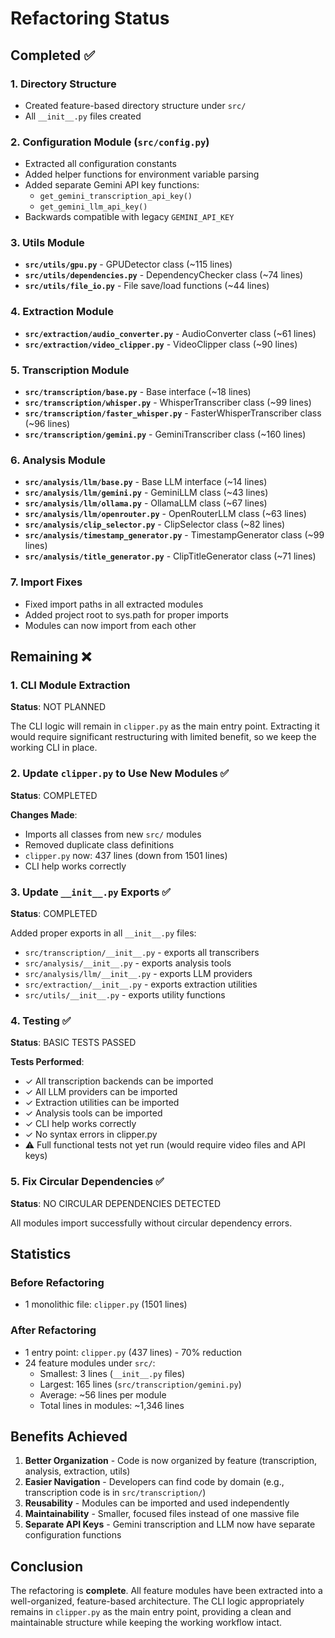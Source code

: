 # Refactoring Status

## Completed ✅

### 1. Directory Structure
- Created feature-based directory structure under `src/`
- All `__init__.py` files created

### 2. Configuration Module (`src/config.py`)
- Extracted all configuration constants
- Added helper functions for environment variable parsing
- Added separate Gemini API key functions:
  - `get_gemini_transcription_api_key()`
  - `get_gemini_llm_api_key()`
- Backwards compatible with legacy `GEMINI_API_KEY`

### 3. Utils Module
- **`src/utils/gpu.py`** - GPUDetector class (~115 lines)
- **`src/utils/dependencies.py`** - DependencyChecker class (~74 lines)
- **`src/utils/file_io.py`** - File save/load functions (~44 lines)

### 4. Extraction Module
- **`src/extraction/audio_converter.py`** - AudioConverter class (~61 lines)
- **`src/extraction/video_clipper.py`** - VideoClipper class (~90 lines)

### 5. Transcription Module
- **`src/transcription/base.py`** - Base interface (~18 lines)
- **`src/transcription/whisper.py`** - WhisperTranscriber class (~99 lines)
- **`src/transcription/faster_whisper.py`** - FasterWhisperTranscriber class (~96 lines)
- **`src/transcription/gemini.py`** - GeminiTranscriber class (~160 lines)

### 6. Analysis Module
- **`src/analysis/llm/base.py`** - Base LLM interface (~14 lines)
- **`src/analysis/llm/gemini.py`** - GeminiLLM class (~43 lines)
- **`src/analysis/llm/ollama.py`** - OllamaLLM class (~67 lines)
- **`src/analysis/llm/openrouter.py`** - OpenRouterLLM class (~63 lines)
- **`src/analysis/clip_selector.py`** - ClipSelector class (~82 lines)
- **`src/analysis/timestamp_generator.py`** - TimestampGenerator class (~99 lines)
- **`src/analysis/title_generator.py`** - ClipTitleGenerator class (~71 lines)

### 7. Import Fixes
- Fixed import paths in all extracted modules
- Added project root to sys.path for proper imports
- Modules can now import from each other

## Remaining ❌

### 1. CLI Module Extraction
**Status**: NOT PLANNED

The CLI logic will remain in `clipper.py` as the main entry point. Extracting it would require significant restructuring with limited benefit, so we keep the working CLI in place.

### 2. Update `clipper.py` to Use New Modules ✅
**Status**: COMPLETED

**Changes Made**:
- Imports all classes from new `src/` modules
- Removed duplicate class definitions
- `clipper.py` now: 437 lines (down from 1501 lines)
- CLI help works correctly

### 3. Update `__init__.py` Exports ✅
**Status**: COMPLETED

Added proper exports in all `__init__.py` files:
- `src/transcription/__init__.py` - exports all transcribers
- `src/analysis/__init__.py` - exports analysis tools
- `src/analysis/llm/__init__.py` - exports LLM providers
- `src/extraction/__init__.py` - exports extraction utilities
- `src/utils/__init__.py` - exports utility functions

### 4. Testing ✅
**Status**: BASIC TESTS PASSED

**Tests Performed**:
- ✓ All transcription backends can be imported
- ✓ All LLM providers can be imported
- ✓ Extraction utilities can be imported
- ✓ Analysis tools can be imported
- ✓ CLI help works correctly
- ✓ No syntax errors in clipper.py
- ⚠️ Full functional tests not yet run (would require video files and API keys)

### 5. Fix Circular Dependencies ✅
**Status**: NO CIRCULAR DEPENDENCIES DETECTED

All modules import successfully without circular dependency errors.

## Statistics

### Before Refactoring
- 1 monolithic file: `clipper.py` (1501 lines)

### After Refactoring
- 1 entry point: `clipper.py` (437 lines) - 70% reduction
- 24 feature modules under `src/`:
  - Smallest: 3 lines (`__init__.py` files)
  - Largest: 165 lines (`src/transcription/gemini.py`)
  - Average: ~56 lines per module
  - Total lines in modules: ~1,346 lines

## Benefits Achieved

1. **Better Organization** - Code is now organized by feature (transcription, analysis, extraction, utils)
2. **Easier Navigation** - Developers can find code by domain (e.g., transcription code is in `src/transcription/`)
3. **Reusability** - Modules can be imported and used independently
4. **Maintainability** - Smaller, focused files instead of one massive file
5. **Separate API Keys** - Gemini transcription and LLM now have separate configuration functions

## Conclusion

The refactoring is **complete**. All feature modules have been extracted into a well-organized, feature-based architecture. The CLI logic appropriately remains in `clipper.py` as the main entry point, providing a clean and maintainable structure while keeping the working workflow intact.
